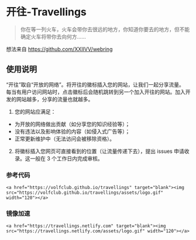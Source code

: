 # 开往-Travellings

> 你在等一列火车，火车会带你去很远的地方，你知道你要去的地方，但不能确定火车将带你去向何方……

想法来自 https://github.com/XXIIVV/webring

## 使用说明

“开往”取自“开放的网络”。将开往的徽标插入您的网站，让我们一起分享流量。
每当有用户访问网站时，点击徽标后会随机跳转到另一个加入开往的网站。加入开发的网站越多，分享的流量也就越多。

1. 您的网站应满足：
- 为开放的网络做出贡献（如分享您的知识经验等）；
- 没有违法以及影响体验的内容（如侵入式广告等）；
- 正常更新维护中（无法访问会被移除资格）。
2. 将徽标插入您网页可直接看到的位置（让流量传递下去），提出 issues 申请收录。这一般在 3 个工作日内完成审核。

### 参考代码

```
<a href="https://volfclub.github.io/travellings" target="blank"><img src="https://volfclub.github.io/travellings/assets/logo.gif" width="120"></a>

```

### 镜像加速

```
<a href="https://travellings.netlify.com" target="blank"><img src="https://travellings.netlify.com/assets/logo.gif" width="120"></a>

```